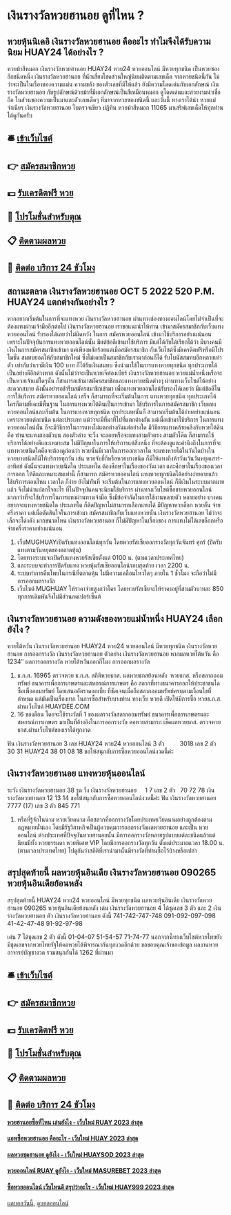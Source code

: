 # เงินรางวัลหวยฮานอย ดูที่ไหน ?
## หวยหุ้นนิเคอิ เงินรางวัลหวยฮานอย คืออะไร ทำไมจึงได้รับความนิยม HUAY24 ได้อย่างไร ?
หวยม้าสีหมอก เงินรางวัลหวยฮานอย HUAY24 หวย24 หวยออนไลน์ มีหวยทุกชนิด เป็นหวยซองอีกชนิดหนึ่ง เงินรางวัลหวยฮานอย ที่นักเสี่ยงโชคส่วนใหญ่นิยมติดตามเลขเด็ด จากหวยชนิดนี้กัน ไม่ว่าจะเป็นในเรื่องของความแม่น ความขลัง ของตัวเลขที่มีให้แล้ว ยังมีความโดดเด่นกับเอกลักษณ์ เงินรางวัลหวยฮานอย กับรูปลักษณ์ด้วยม้าที่มีเอกลักษณ์เป็นสีเหมือนหมอก ดูโดดเด่นและสวยงามน่าเชื่อถือ ในส่วนของความเป็นมาและตัวเลขเด็ดๆ ที่มาจากหวยซองชนิดนี้ และวันนี้ ทางเราได้นำ หวยแม่จำเนียร เงินรางวัลหวยฮานอย ใบตรวจเขียว ปฏิทิน หวยม้าสีหมอก 11065 มาเสริฟเลขเด็ดให้ทุกท่านได้ดูกันครับ

## 🛎 [เข้าเว็บไซต์](https://bit.ly/3BG5bNw)
## 👉 [สมัครสมาชิกหวย](https://bit.ly/3BG5bNw)
## 💵 [รับเครดิตฟรี หวย](https://bit.ly/3C3mvgS)
## 👑 [โปรโมชั่นสำหรับตุณ](https://bit.ly/3C3mvgS)
## 📋 [ติดตามผลหวย](https://bit.ly/3C3mvgS)
## 📱 [ติดต่อ บริการ 24 ชัวโมง](https://bit.ly/3C3mvgS)

## สถานะตลาด เงินรางวัลหวยฮานอย OCT 5 2022 520 P.M. HUAY24 แตกต่างกันอย่างไร ?
หากอยากเริ่มต้นในการที่จะแทงหวย เงินรางวัลหวยฮานอย ผ่านทางช่องทางออนไลน์โดยไม่จำเป็นที่จะ ต้องแทงผ่านเจ้ามืออีกต่อไป เงินรางวัลหวยฮานอย เราขอแนะนำให้ท่าน เข้ามาสมัครสมาชิกกับเว็บแทงหวยออนไลน์ รับรองได้เลยว่าไม่ผิดหวัง ในการ สมัครหวยออนไลน์ เข้ามาใช้บริการอย่างแน่นอน เพราะในปัจจุบันการแทงหวยออนไลน์นั้น มีแต่ข้อดีเข้ามาใช้บริการ มีแต่ได้กับได้เรียกได้ว่า มีบางคนมีเงินในการสมัครสมาชิกเข้ามา แค่เพียงหลักร้อยแต่เมื่อสมัครสมาชิก กับเว็บไซต์ซึ่งมีเครดิตฟรีหรือมีโปรโมชั่น สมทบยอดให้กับสมาชิกใหม่ ซึ่งไม่เคยเป็นสมาชิกกับเรามาก่อนก็ได้ รับโบนัสสมทบอีกหลายเท่าตัว เท่ากับว่าเรามีเงิน 100 บาท ก็ได้รับเงินสมทบ ซึ่งนำมาใช้ในการแทงหวยทุกชนิด ทุกประเภทได้เป็นอย่างดีอีกต่างหาก
ดังนั้นไม่ว่าจะเป็นหวยเจ๊ฟองเบียร์ เงินรางวัลหวยฮานอย หวยแม่น้ำหนึ่งหรือจะเป็นหวยเจ้าแม่ใดๆนั้น ก็สามารถเข้ามาสมัครสมาชิกและแทงหวยชนิดต่างๆ ผ่านทางเว็บไซต์ได้อย่างสะดวกสบาย ดังนั้นอย่ารอช้ารีบสมัครสมาชิกเข้ามา เพื่อแทงหวยออนไลน์รับรองได้เลยว่า มีแต่ข้อดีในการใช้บริการ สมัครหวยออนไลน์ เสร็จ ก็สามารถที่จะเริ่มต้นในการ แทงหวยทุกชนิด ทุกประเภทได้ ใครก็ตามที่เคยมีพื้นฐาน ในการแทงหวยใต้ดินเป็นการเข้ามา ใช้บริการในการสมัครสมาชิก เว็บแทงหวยออนไลน์และเริ่มต้น ในการแทงหวยทุกชนิด ทุกประเภทนั้นก็ สามารถเริ่มต้นได้ง่ายอย่างแน่นอน เพราะหวยแต่ละชนิด แต่ละประเภท แม้ว่าจะมีที่มาที่ไปที่แตกต่างกัน
แต่เมื่อเข้ามาใช้บริการ ในการแทงหวยออนไลน์นั้น ก็จะมีวิธีการในการแทงไม่แตกต่างกันแต่อย่างใด มีวิธีการแทงคล้ายคลึงกับหวยใต้ดินคือ ท่านจะแทงสองตัวบน สองตัวล่าง จะวิ่ง จะลอยหรือจะแทงสามตัวตรง สามตัวโต๊ด ก็สามารถใช้บริการได้อย่างดีและเหมาะสม ไม่มีปัญหาในการให้บริการแต่สิ่งหนึ่ง ที่จะต้องดูและคำนึงถึงในการที่จะ แทงหวยชนิดใดคือจะต้องดูก่อนว่า หวยนั้นมีเวลาในการออกเวลาใด จะแทงหวยได้ในวันใดบ้างใน หวยบางชนิดก็มีให้บริการทุกวัน เช่น หวยจับยี่กีหรือหวยบางชนิด ก็มีให้แทงถึงห้าวันเว้นวันหยุดเสาร์-อาทิตย์ ดังนั้นจะแทงหวยชนิดใด ประเภทใด ต้องศึกษาในเรื่องของวันเวลา และศึกษาในเรื่องของเวลาการออก ให้ดีและเหมาะสมเท่านี้ ก็สามารถ สมัครหวยออนไลน์ แทงหวยทุกชนิดได้อย่างง่ายดายแล้ว
ใช้บริการตอนไหน เวลาใด ก็ง่าย ยังไม่ทันที่ จะเริ่มต้นในการแทงหวยออนไลน์ ก็มีเงินในระบบมากมายแล้ว จึงไม่น่าแปลกใจอะไร ที่ในปัจจุบันคนจะนิยมใช้บริการ ผ่านทางเว็บไซต์ซื้อขายหวยออนไลน์ มากกว่าที่จะใช้บริการในการแทงผ่านทางเจ้ามือ ซึ่งมีข้อจำกัดในการใช้งานหลายตัว หลายอย่าง บางคนอยากจะแทงหวยชนิดใด ประเภทใด ก็ติดปัญหาไม่สามารถเลือกแทงได้ มีปัญหาหวยล็อก หวยอั้น จ่ายครึ่งราคา แต่เมื่อตัดสินใจในการเข้ามา สมัครสมาชิกกับเว็บแทงหวยนั้น เงินรางวัลหวยฮานอย ไม่ว่าจะเล็กจะโด่งดัง มากขนาดไหน เงินรางวัลหวยฮานอย ก็ไม่มีปัญหาในเรื่องของ การแทงไม่ได้เลขล็อกหรือจ่ายครึ่งราคาอย่างแน่นอน
1. เว็บMUGHUAYเปิดรับแทงออนไลน์ทุกวัน โดยหวยรัสเซียออกรางวัลทุกวันจันทร์ ศุกร์ (ปิดรับแทงตามวันหยุดของตลาดหุ้น)
2. โดยทางระบบจะเปิดรับแทงหวยรัสเซียตั้งแต่ 0100 น. (ตามเวลาประเทศไทย)
3. และระบบจะทำการปิดรับแทง หวยหุ้นรัสเซียออนไลน์รอบสุดท้าย เวลา 2200 น.
4. ระบบทำการคืนโพยในกรณีที่ตลาดหุ้น ไม่มีความเคลื่อนไหวใดๆ ภายใน 1 ชั่วโมง จะถือว่าไม่มีการออกผลรางวัล
5. เว็บไซต์ MUGHUAY ให้ราคาจ่ายสูงกว่าใคร โดยหวยรัสเซียจะให้ราคาอยู่ที่สามตัวบาทละ 850 ทุกการเดิมพันจึงไม่มีส่วนลดเปอร์เซ็นต์

## เงินรางวัลหวยฮานอย ความดังของหวยแม่น้ำหนึ่ง HUAY24 เลือกยังไง ?
หวยไต้หวัน เงินรางวัลหวยฮานอย HUAY24 หวย24 หวยออนไลน์ มีหวยทุกชนิด เงินรางวัลหวยฮานอย การออกรางวัล เงินรางวัลหวยฮานอย ตัวอย่าง เงินรางวัลหวยฮานอย หากผลหวยไต้หวัน คือ 1234″
ผลการออกรางวัล
หวยไต้หวันออกกี่โมง
การออกผลรางวัล
1. ธ.ก.ส. 16965 ตรวจหวย ธ.ก.ส. สถิติหวยธกส. ผลหวยธกสย้อนหลัง  หวยธกส. หรือสลากออมทรัพย์ ธนาคารเพื่อการเกษตรและสหกรณ์การเกษตร คือ สลากที่ทางธนาคารออกให้ประชาชนไดซื้อเพื่อออมทรัพย์ โดยเสนออัตราดอกเบี้ย ที่ชัดเจนเมื่อถือสลากออมทรัพย์ครบตามเงื่อนไขที่กำหนด แต่มันเป็นเรื่องยาก ในการซื้อสำหรับบางท่าน ทางเว็บ หวยดี เปิดให้มีการซื้อ หวยธ.ก.ส. ผ่านเว็บไซต์ HUAYDEE.COM
2. 16 ของดือน โดยจะใช้รางวัลที่ 1 ของผลรางวัลสลากออมทรัพย์ ธนาคารเพื่อการเกษตรและสหกรณ์การเกษตร มาเป็นที่อ้างอิงในการออกรางวัล คอหวยสามารถ เช็คผลหวยธกส. ตรวจหวยธกส.ผ่านเว็บไซต์ของเราได้ทุกงวด

ฟัน เงินรางวัลหวยฮานอย 3
เลข HUAY24 หวย24 หวยออนไลน์ 3 ตัว         3018
เลข 2 ตัว 30 31 HUAY24 38 01 08 18
ขอให้สนุกกับการซื้อหวยออนไลน์งวดนี้ค่ะ

## เงินรางวัลหวยฮานอย แทงหวยหุ้นออนไลน์
ระวัง เงินรางวัลหวยฮานอย 38
รูด วิ่ง เงินรางวัลหวยฮานอย     1 7
เลข 2 ตัว   70 72 78 เงินรางวัลหวยฮานอย 12 13 14
ขอให้สนุกกับการซื้อหวยออนไลน์งวดนี้ค่ะ
ฟัน เงินรางวัลหวยฮานอย 7777 (17)
เลข 3 ตัว 845 771
1. หรือที่รู้จักในนาม หวยเวียดนาม คือสลากที่ออกรางวัลโดยประเทศเวียดนามอย่างถูกต้องตามกฎหมายนั่นเอง โดยมีรัฐวิสาหกิจเป็นผู้ควบคุมการออกรางวัลผลหวยฮานอย และเป็น หวยออนไลน์ ต่างประเทศที่ปัจจุบันหวยฮานอยนั้น มีการออกรางวัลหลายรูปแบบแต่ละชนิดแล้วแต่นิยมมีทั้ง หวยธรรมดา หวยพิเศษ VIP โดยมีการออกรางวัลทุกวัน ตั้งแต่ประมาณเวลา 18.00 น. (ตามเวลาประเทศไทย) ไปดูกันว่าสถิติที่เรานำมานั้นมีรางวัลที่ท่านซื้อไว้บ้างหรือเปล่า

## สรุปสุดท้ายนี้ ผลหวยหุ้นอินเดีย เงินรางวัลหวยฮานอย 090265 หวยหุ้นอินเดียย้อนหลัง
สรุปสุดท้ายนี้ HUAY24 หวย24 หวยออนไลน์ มีหวยทุกชนิด ผลหวยหุ้นอินเดีย เงินรางวัลหวยฮานอย 090265 หวยหุ้นอินเดียย้อนหลัง เด่น เงินรางวัลหวยฮานอย 4 ได้ชุดเลข 3 ตัว และ 2 เงินรางวัลหวยฮานอย ตัว เงินรางวัลหวยฮานอย ดังนี้
741-742-747-748
091-092-097-098
41-42-47-48
91-92-97-98

เด่น 7 ได้ชุดเลข 2 ตัว ดังนี้
01-04-07
51-54-57
71-74-77
นอกจากนี้ทางเว็บไซต์หวยไทยยังมีชุดเลขจากหวยไทยรัฐให้คอหวยได้พิจารณากันทุกงวดอีกด้วย
ขอขอบคุณเจ้าของข้อมูล
ผลงานหวยอาจารย์บัญชางวด รวมสนุกกันได้ 1262 ที่ผ่านมา

## 🛎 [เข้าเว็บไซต์](https://bit.ly/3BG5bNw)
## 👉 [สมัครสมาชิกหวย](https://bit.ly/3BG5bNw)
## 💵 [รับเครดิตฟรี หวย](https://bit.ly/3C3mvgS)
## 👑 [โปรโมชั่นสำหรับตุณ](https://bit.ly/3C3mvgS)
## 📋 [ติดตามผลหวย](https://bit.ly/3C3mvgS)
## 📱 [ติดต่อ บริการ 24 ชัวโมง](https://bit.ly/3C3mvgS)

#### [หวยฮานอยซื้อที่ไหน เล่นยังไง - เว็บใหม่ RUAY 2023 ล่าสุด](https://atom.io/themes/หวยฮานอยซื้อที่ไหน%20เล่นยังไง%20-%20เว็บใหม่%20ruay%202023%20ล่าสุด)
#### [แอพซื้อหวยฮานอย คืออะไร - เว็บใหม่ HUAY 2023 ล่าสุด](https://atom.io/themes/แอพซื้อหวยฮานอย%20คืออะไร%20-%20เว็บใหม่%20huay%202023%20ล่าสุด)
#### [ผลหวยชุดฮานอย ดูยังไง - เว็บใหม่ HUAYSOD 2023 ล่าสุด](https://atom.io/themes/ผลหวยชุดฮานอย%20ดูยังไง%20-%20เว็บใหม่%20huaysod%202023%20ล่าสุด)
#### [หวยออนไลน์ RUAY ดูยังไง - เว็บใหม่ MASUREBET 2023 ล่าสุด](https://atom.io/themes/หวยออนไลน์%20ruay%20ดูยังไง%20-%20เว็บใหม่%20masurebet%202023%20ล่าสุด)
#### [ซื้อหวยออนไลน์ เว็บไหนดี สรุปว่าอะไร - เว็บใหม่ HUAY999 2023 ล่าสุด](https://atom.io/themes/ซื้อหวยออนไลน์%20เว็บไหนดี%20สรุปว่าอะไร%20-%20เว็บใหม่%20huay999%202023%20ล่าสุด)

[ผลบอลวันนี้](https://siamsport.tv "ผลบอลวันนี้"), [ดูบอลออนไลน์](https://siamsport.tv/ดูบอลสด "ดูบอลออนไลน์")